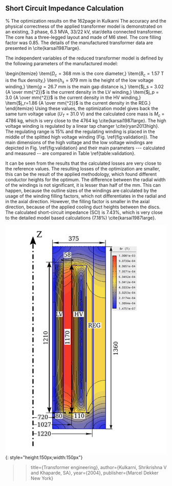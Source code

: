 
Short Circuit Impedance Calculation
------------------------------------

% The optimization results on the 162page in Kulkarni
The accuracy and the physical correctness of the applied transformer model is demonstrated on an existing, 3 phase, 6.3 MVA, 33/22 kV, star/delta connected transformer. The core has a three-legged layout and made of M6 steel. The core filling factor was 0.85. The details of the manufactured transformer data are presented in \cite{karsai1987large}.

The independent variables of the reduced transformer model is defined by the following parameters of the manufactured model:

\begin{itemize}
\item{$D_c = 368$ mm is the core diameter,}
\item{$B_c = 1.57$ T is the flux density,}
\item{$h_s = 979$ mm is the height of the low voltage winding,}
\item{$g = 26.7$ mm is the main gap distance is,}
\item{$j_s = 3.02 {A \over mm{^2}}$ is the current density in the LV winding,}
\item{$j_p = 3.0 {A \over mm{^2}}$ is the current density in the HV winding,}
\item{$j_r=1.86 {A \over mm{^2}}$ is the current density in the REG.}
\end{itemize}
Using these values, the optimization model gives back the same turn voltage value ($U_T$ = 31.0 V) and the calculated core mass is $M_c$ = 4786 kg, which is very close to the 4764 kg \cite{karsai1987large}. The high voltage winding is regulated by a linear tap changer \cite{ryan2013high}. The regulating range is 15\% and the regulating winding is placed in the middle of the splitted high voltage winding (Fig. \ref{fig:validation}). The main dimensions of the high voltage and the low voltage windings are depicted in Fig. \ref{fig:validation} and their main parameters --- calculated and measured -- are compared in Table \ref{table:validation}.

It can be seen from the results that the calculated losses are very close to the reference values. The resulting losses of the optimization are smaller, this can be the result of the applied methodology, which found different conductor heights for the optimum. The difference between the radial width of the windings is not significant, it is lesser than half of the mm. This can happen, because the outline sizes of the windings are calculated by the usage of the winding filling factors, which not differentiates in the radial and in the axial direction. However, the filling factor is smaller in the axial direction, because of the applied cooling duct heights between the discs.
The calculated short-circuit impedance (SCI) is 7.43\%, which is very close to the detailed model based calculations (7.18\%) \cite{karsai1987large}.

![Transformer](images/img.png){: style="height:150px;width:150px"}

> > title={Transformer engineering},
  author={Kulkarni, Shrikrishna V and Khaparde, SA},
  year={2004},
  publisher={Marcel Dekker New York}
